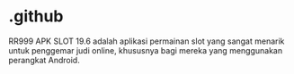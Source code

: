 # .github
RR999 APK SLOT 19.6 adalah aplikasi permainan slot yang sangat menarik untuk penggemar judi online, khususnya bagi mereka yang menggunakan perangkat Android.
